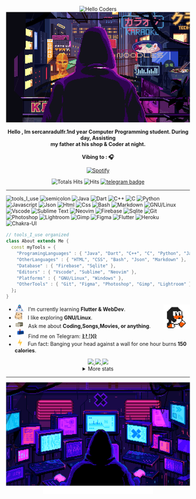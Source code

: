 <div align="center" width="50">

<img src="https://github.com/sercanradulfr/sercanradulfr/blob/main/images/hellocoders_rounded.gif?raw=true" href="https://github.com/sercanradulfr" alt="Hello Coders" width="625"/> <br>
<img src="https://github.com/sercanradulfr/sercanradulfr/blob/main/images/dev-working_rounded.gif?raw=true" href="https://github.com/sercanradulfr" alt="CoDiNg RocKs"  width="550"/><br> 
  
<p><strong>Hello , Im sercanradulfr.1nd year Computer Programming student. During day, Assisting
<br>my father at his shop & Coder at night.
<br><br> Vibing to : 🎧  </strong></p>

[![Spotify](https://spotify-readme.sp-xd.vercel.app/api/spotify)](https://open.spotify.com/user/sercanr4dulfr) <br>


![Totals Hits](https://komarev.com/ghpvc/?username=sercanradulfr&style=flat&color=orange&label=PROFILE+VIEWS)
![Hits](https://hits.seeyoufarm.com/api/count/incr/badge.svg?url=https%3A%2F%2Fgithub.com%2Fsercanradulfr&count_bg=%2379C83D&title_bg=%23555555&icon=mediafire.svg&icon_color=%23E7E7E7&title=HITS&edge_flat=false)
[![telegram badge](https://img.shields.io/badge/sercanradulfr-grey?style=flat&logo=telegram)](https://t.me/sercanradulfr) <br>
</div>

<hr></hr>

![tools_I_use](https://img.shields.io/badge/-%F0%9F%9A%80%20Tools%20I%20use-orange)
![semicolon](https://img.shields.io/badge/-%3A-orange)
![Java](https://img.shields.io/badge/Java-ED8B00?style=flat&logo=java&logoColor=white)
![Dart](https://img.shields.io/badge/Dart-0175C2?style=flat&logo=dart&logoColor=white)
![C++](https://img.shields.io/badge/C%2B%2B-00599C?style=flat&logo=c%2B%2B&logoColor=white)
![C](https://img.shields.io/badge/C-00599C?style=flat&logo=c&logoColor=white)
![Python](https://img.shields.io/badge/Python-FFD43B?style=flat&logo=python&logoColor=darkgreen)
![Javascript](https://img.shields.io/badge/JavaScript-323330?style=flat&logo=javascript&logoColor=F7DF1E)
![Json](https://img.shields.io/badge/json-5E5C5C?style=flat&logo=json&logoColor=white)
![Html](https://img.shields.io/badge/HTML5-E34F26?style=flat&logo=html5&logoColor=white)
![Css](https://img.shields.io/badge/CSS3-1572B6?style=flat&logo=css3&logoColor=white)
![Bash](https://img.shields.io/badge/GNU%20Bash-4EAA25?style=flat&logo=GNU%20Bash&logoColor=white)
![Markdown](https://img.shields.io/badge/Markdown-000000?style=flat&logo=markdown&logoColor=white)
![GNU/Linux](https://img.shields.io/badge/Linux-FCC624?style=flat&logo=linux&logoColor=black)
![Vscode](https://img.shields.io/badge/Visual_Studio_Code-0078D4?style=flat&logo=visual%20studio%20code&logoColor=white)
![Sublime Text](https://img.shields.io/badge/sublime_text-%23575757.svg?&style=flat&logo=sublime-text&logoColor=important)
![Neovim](https://img.shields.io/badge/NeoVim-%2357A143.svg?&style=flat&logo=neovim&logoColor=white)
![Firebase](https://img.shields.io/badge/firebase-ffca28?style=flat&logo=firebase&logoColor=black)
![Sqlite](https://img.shields.io/badge/SQLite-07405E?style=flat&logo=sqlite&logoColor=white)
![Git](https://img.shields.io/badge/GIT-E44C30?style=flat&logo=git&logoColor=white)
![Photoshop](https://img.shields.io/badge/Adobe%20Photoshop-31A8FF?style=flat&logo=Adobe%20Photoshop&logoColor=black)
![Lightroom](https://img.shields.io/badge/Adobe%20Lightroom-31A8FF?style=flat&logo=Adobe%20Lightroom&logoColor=white)
![Gimp](https://img.shields.io/badge/gimp-5C5543?style=flat&logo=gimp&logoColor=white)
![Figma](https://img.shields.io/badge/Figma-F24E1E?style=flat&logo=figma&logoColor=white)
![Flutter](https://img.shields.io/badge/Flutter-02569B?style=flat&logo=flutter&logoColor=white)
![Heroku](https://img.shields.io/badge/Heroku-430098?style=flat&logo=heroku&logoColor=white)
![Chakra-UI](https://img.shields.io/badge/Chakra--UI-319795?style=flat&logo=chakra-ui&logoColor=white)

```dart
// tools_I_use organized
class About extends Me { 
  const myTools = {  
    "ProgramingLanguages" : { "Java", "Dart", "C++", "C", "Python", "Javascript" },
    "OtherLanguages" : { "HTML", "CSS", "Bash", "Json", "Markdown" },
    "Database" : { "Firebase", "Sqlite" },
    "Editors" : { "Vscode", "Sublime", "Neovim" },
    "Platforms" : { "GNU/Linux", "Windows" },
    "OtherTools" : { "Git", "Figma", "Photoshop", "Gimp", "Lightroom" }
  };
}
```

-  <img alt="GIF" src="https://github.com/sercanradulfr/sercanradulfr/blob/main/images/Developer.gif" width="25" /> &nbsp; I’m currently learning **Flutter & WebDev**. <img width="15%" align="right" alt="Github Image" src="https://github.com/sercanradulfr/sercanradulfr/blob/main/images/linux_rounded.gif?raw=true" /><br>
- <img src="https://github.com/sercanradulfr/sercanradulfr/blob/main/images/hyperkitty.gif?raw=true" width="20" />&nbsp;&nbsp;&nbsp; I like exploring **GNU/Linux**. <br>
- <img src="https://github.com/sercanradulfr/sercanradulfr/blob/main/images/message.gif?raw=true" width="25" />&nbsp;&nbsp; Ask me about **Coding,Songs,Movies, or anything**. <br>
- <img src="https://github.com/sercanradulfr/sercanradulfr/blob/main/images/letterbox.gif?raw=true" width="25" /> &nbsp; Find me on Telegram: **[ᛒᚨᛚᛞᚱ](https://t.me/sercanradulfr)**<br>
- &nbsp;&nbsp;<img src="https://github.com/sercanradulfr/sercanradulfr/blob/main/images/lightning.gif?raw=true" width="12" />&nbsp;&nbsp;&nbsp;&nbsp;Fun fact: Banging your head against a wall for one hour burns **150 calories**.<br>

<div align="center" >
<a  href="https://github.com/sercanradulfr">

<img src="http://github-profile-summary-cards.vercel.app/api/cards/stats?username=sercanradulfr&theme=nord_dark." width="32.5%">
<img src="http://github-profile-summary-cards.vercel.app/api/cards/repos-per-language?username=sercanradulfr&theme=nord_dark." width="32.5%">
<img src="http://github-profile-summary-cards.vercel.app/api/cards/most-commit-language?username=sercanradulfr&theme=nord_dark." width="32.5%">
  
</a>

<details>
  <summary>More stats</summary>
  
<img align="center" src="http://github-profile-summary-cards.vercel.app/api/cards/profile-details?username=sercanradulfr&theme=nord_dark." >

</details>

<hr></hr>

<img src="https://github.com/sercanradulfr/sercanradulfr/blob/main/images/dino_rounded.gif?raw=true" href="https://github.com/sercanradulfr" width="700"/><br>
<img src="https://github.com/sercanradulfr/sercanradulfr/blob/main/images/this_page_is.gif?raw=true"  width="300"/>

</div>

